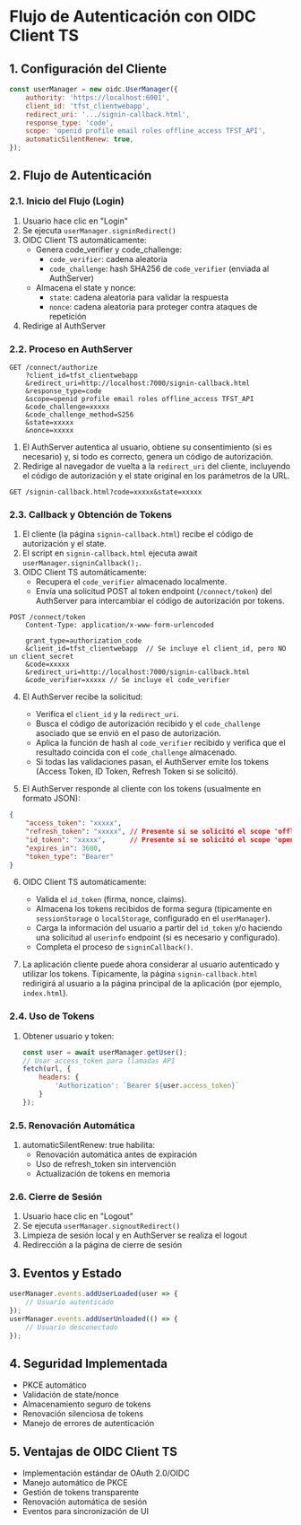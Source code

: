 # Flujo de Autenticación con OIDC Client TS

## 1. Configuración del Cliente
```javascript
const userManager = new oidc.UserManager({
    authority: 'https://localhost:6001',
    client_id: 'tfst_clientwebapp',
    redirect_uri: '.../signin-callback.html',
    response_type: 'code',
    scope: 'openid profile email roles offline_access TFST_API',
    automaticSilentRenew: true,
});
```

## 2. Flujo de Autenticación

### 2.1. Inicio del Flujo (Login)
1. Usuario hace clic en "Login"
2. Se ejecuta `userManager.signinRedirect()`
3. OIDC Client TS automáticamente:
   - Genera code_verifier y code_challenge: 
     - `code_verifier`: cadena aleatoria
     - `code_challenge`: hash SHA256 de `code_verifier` (enviada al AuthServer)
   - Almacena el state y nonce:
     - `state`: cadena aleatoria para validar la respuesta
     - `nonce`: cadena aleatoria para proteger contra ataques de repetición
4. Redirige al AuthServer

### 2.2. Proceso en AuthServer
```http
GET /connect/authorize
    ?client_id=tfst_clientwebapp
    &redirect_uri=http://localhost:7000/signin-callback.html
    &response_type=code
    &scope=openid profile email roles offline_access TFST_API
    &code_challenge=xxxxx
    &code_challenge_method=S256
    &state=xxxxx
    &nonce=xxxxx
```
1. El AuthServer autentica al usuario, obtiene su consentimiento (si es necesario) y, si todo es correcto, genera un código de autorización.
2. Redirige al navegador de vuelta a la `redirect_uri` del cliente, incluyendo el código de autorización y el state original en los parámetros de la URL.
```http
GET /signin-callback.html?code=xxxxx&state=xxxxx
```

### 2.3. Callback y Obtención de Tokens
1. El cliente (la página `signin-callback.html`) recibe el código de autorización y el state.
2. El script en `signin-callback.html` ejecuta await `userManager.signinCallback();`.
3. OIDC Client TS automáticamente:
   - Recupera el `code_verifier` almacenado localmente.
   - Envía una solicitud POST al token endpoint (`/connect/token`) del AuthServer para intercambiar el código de autorización por tokens.
```http
POST /connect/token
    Content-Type: application/x-www-form-urlencoded

    grant_type=authorization_code
    &client_id=tfst_clientwebapp  // Se incluye el client_id, pero NO un client_secret
    &code=xxxxx
    &redirect_uri=http://localhost:7000/signin-callback.html
    &code_verifier=xxxxx // Se incluye el code_verifier
```
4. El AuthServer recibe la solicitud:
   - Verifica el `client_id` y la `redirect_uri`.
   - Busca el código de autorización recibido y el `code_challenge` asociado que se envió en el paso de autorización.
   - Aplica la función de hash al `code_verifier` recibido y verifica que el resultado coincida con el `code_challenge` almacenado.
   - Si todas las validaciones pasan, el AuthServer emite los tokens (Access Token, ID Token, Refresh Token si se solicitó).

5. El AuthServer responde al cliente con los tokens (usualmente en formato JSON):
```json
{
    "access_token": "xxxxx",
    "refresh_token": "xxxxx", // Presente si se solicitó el scope 'offline_access'
    "id_token": "xxxxx",      // Presente si se solicitó el scope 'openid'
    "expires_in": 3600,
    "token_type": "Bearer"
}
```
6. OIDC Client TS automáticamente:
   - Valida el `id_token` (firma, nonce, claims).
   - Almacena los tokens recibidos de forma segura (típicamente en `sessionStorage` o `localStorage`, configurado en el `userManager`).
   - Carga la información del usuario a partir del `id_token` y/o haciendo una solicitud al `userinfo` endpoint (si es necesario y configurado).
   - Completa el proceso de `signinCallback()`.

7. La aplicación cliente puede ahora considerar al usuario autenticado y utilizar los tokens. Típicamente, la página `signin-callback.html` redirigirá al usuario a la página principal de la aplicación (por ejemplo, `index.html`).

### 2.4. Uso de Tokens
1. Obtener usuario y token:
   ```javascript
   const user = await userManager.getUser();
   // Usar access_token para llamadas API
   fetch(url, {
       headers: {
           'Authorization': `Bearer ${user.access_token}`
       }
   });
   ```

### 2.5. Renovación Automática
1. automaticSilentRenew: true habilita:
   - Renovación automática antes de expiración
   - Uso de refresh_token sin intervención
   - Actualización de tokens en memoria

### 2.6. Cierre de Sesión
1. Usuario hace clic en "Logout"
2. Se ejecuta `userManager.signoutRedirect()`
3. Limpieza de sesión local y en AuthServer se realiza el logout
4. Redirección a la página de cierre de sesión

## 3. Eventos y Estado
```javascript
userManager.events.addUserLoaded(user => {
    // Usuario autenticado
});
userManager.events.addUserUnloaded(() => {
    // Usuario desconectado
});
```

## 4. Seguridad Implementada
- PKCE automático
- Validación de state/nonce
- Almacenamiento seguro de tokens
- Renovación silenciosa de tokens
- Manejo de errores de autenticación

## 5. Ventajas de OIDC Client TS
- Implementación estándar de OAuth 2.0/OIDC
- Manejo automático de PKCE
- Gestión de tokens transparente
- Renovación automática de sesión
- Eventos para sincronización de UI